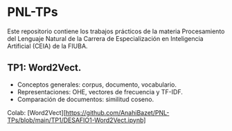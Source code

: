 # PNL-TPs
Este repositorio contiene los trabajos prácticos de la materia Procesamiento del Lenguaje Natural de la Carrera de Especialización en Inteligencia Artificial (CEIA) de la FIUBA.

## TP1: Word2Vect.

* Conceptos generales: corpus, documento, vocabulario.
* Representaciones: OHE, vectores de frecuencia y TF-IDF.
* Comparación de documentos: similitud coseno.

Colab: [Word2Vect][https://github.com/AnahiBazet/PNL-TPs/blob/main/TP1/DESAFIO1-Word2Vect.ipynb]
